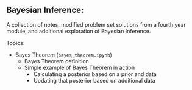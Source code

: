 ## Bayesian Inference:

A collection of notes, modified problem set solutions from a fourth year module, and additional exploration of Bayesian Inference.

Topics:

- Bayes Theorem (```bayes_theorem.ipynb```)
    - Bayes Theorem definition
    - Simple example of Bayes Theorem in action
        - Calculating a posterior based on a prior and data
        - Updating that posterior based on additional data

